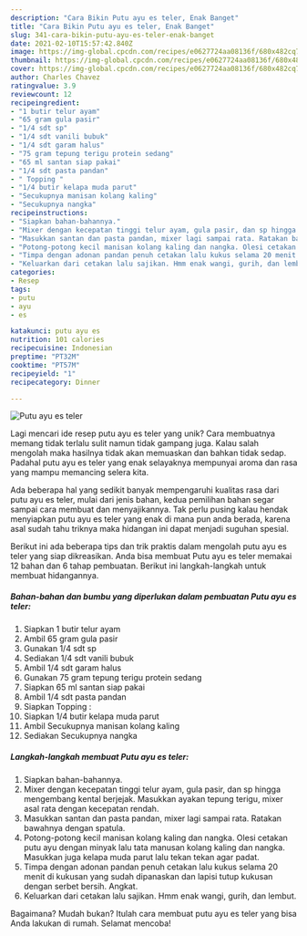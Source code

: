 ```yaml
---
description: "Cara Bikin Putu ayu es teler, Enak Banget"
title: "Cara Bikin Putu ayu es teler, Enak Banget"
slug: 341-cara-bikin-putu-ayu-es-teler-enak-banget
date: 2021-02-10T15:57:42.840Z
image: https://img-global.cpcdn.com/recipes/e0627724aa08136f/680x482cq70/putu-ayu-es-teler-foto-resep-utama.jpg
thumbnail: https://img-global.cpcdn.com/recipes/e0627724aa08136f/680x482cq70/putu-ayu-es-teler-foto-resep-utama.jpg
cover: https://img-global.cpcdn.com/recipes/e0627724aa08136f/680x482cq70/putu-ayu-es-teler-foto-resep-utama.jpg
author: Charles Chavez
ratingvalue: 3.9
reviewcount: 12
recipeingredient:
- "1 butir telur ayam"
- "65 gram gula pasir"
- "1/4 sdt sp"
- "1/4 sdt vanili bubuk"
- "1/4 sdt garam halus"
- "75 gram tepung terigu protein sedang"
- "65 ml santan siap pakai"
- "1/4 sdt pasta pandan"
- " Topping "
- "1/4 butir kelapa muda parut"
- "Secukupnya manisan kolang kaling"
- "Secukupnya nangka"
recipeinstructions:
- "Siapkan bahan-bahannya."
- "Mixer dengan kecepatan tinggi telur ayam, gula pasir, dan sp hingga mengembang kental berjejak. Masukkan ayakan tepung terigu, mixer asal rata dengan kecepatan rendah."
- "Masukkan santan dan pasta pandan, mixer lagi sampai rata. Ratakan bawahnya dengan spatula."
- "Potong-potong kecil manisan kolang kaling dan nangka. Olesi cetakan putu ayu dengan minyak lalu tata manusan kolang kaling dan nangka. Masukkan juga kelapa muda parut lalu tekan tekan agar padat."
- "Timpa dengan adonan pandan penuh cetakan lalu kukus selama 20 menit di kukusan yang sudah dipanaskan dan lapisi tutup kukusan dengan serbet bersih. Angkat."
- "Keluarkan dari cetakan lalu sajikan. Hmm enak wangi, gurih, dan lembut."
categories:
- Resep
tags:
- putu
- ayu
- es

katakunci: putu ayu es 
nutrition: 101 calories
recipecuisine: Indonesian
preptime: "PT32M"
cooktime: "PT57M"
recipeyield: "1"
recipecategory: Dinner

---
```



![Putu ayu es teler](https://img-global.cpcdn.com/recipes/e0627724aa08136f/680x482cq70/putu-ayu-es-teler-foto-resep-utama.jpg)

Lagi mencari ide resep putu ayu es teler yang unik? Cara membuatnya memang tidak terlalu sulit namun tidak gampang juga. Kalau salah mengolah maka hasilnya tidak akan memuaskan dan bahkan tidak sedap. Padahal putu ayu es teler yang enak selayaknya mempunyai aroma dan rasa yang mampu memancing selera kita.



Ada beberapa hal yang sedikit banyak mempengaruhi kualitas rasa dari putu ayu es teler, mulai dari jenis bahan, kedua pemilihan bahan segar sampai cara membuat dan menyajikannya. Tak perlu pusing kalau hendak menyiapkan putu ayu es teler yang enak di mana pun anda berada, karena asal sudah tahu triknya maka hidangan ini dapat menjadi suguhan spesial.


Berikut ini ada beberapa tips dan trik praktis dalam mengolah putu ayu es teler yang siap dikreasikan. Anda bisa membuat Putu ayu es teler memakai 12 bahan dan 6 tahap pembuatan. Berikut ini langkah-langkah untuk membuat hidangannya.

<!--inarticleads1-->

##### Bahan-bahan dan bumbu yang diperlukan dalam pembuatan Putu ayu es teler:

1. Siapkan 1 butir telur ayam
1. Ambil 65 gram gula pasir
1. Gunakan 1/4 sdt sp
1. Sediakan 1/4 sdt vanili bubuk
1. Ambil 1/4 sdt garam halus
1. Gunakan 75 gram tepung terigu protein sedang
1. Siapkan 65 ml santan siap pakai
1. Ambil 1/4 sdt pasta pandan
1. Siapkan  Topping :
1. Siapkan 1/4 butir kelapa muda parut
1. Ambil Secukupnya manisan kolang kaling
1. Sediakan Secukupnya nangka




<!--inarticleads2-->

##### Langkah-langkah membuat Putu ayu es teler:

1. Siapkan bahan-bahannya.
1. Mixer dengan kecepatan tinggi telur ayam, gula pasir, dan sp hingga mengembang kental berjejak. Masukkan ayakan tepung terigu, mixer asal rata dengan kecepatan rendah.
1. Masukkan santan dan pasta pandan, mixer lagi sampai rata. Ratakan bawahnya dengan spatula.
1. Potong-potong kecil manisan kolang kaling dan nangka. Olesi cetakan putu ayu dengan minyak lalu tata manusan kolang kaling dan nangka. Masukkan juga kelapa muda parut lalu tekan tekan agar padat.
1. Timpa dengan adonan pandan penuh cetakan lalu kukus selama 20 menit di kukusan yang sudah dipanaskan dan lapisi tutup kukusan dengan serbet bersih. Angkat.
1. Keluarkan dari cetakan lalu sajikan. Hmm enak wangi, gurih, dan lembut.




Bagaimana? Mudah bukan? Itulah cara membuat putu ayu es teler yang bisa Anda lakukan di rumah. Selamat mencoba!
